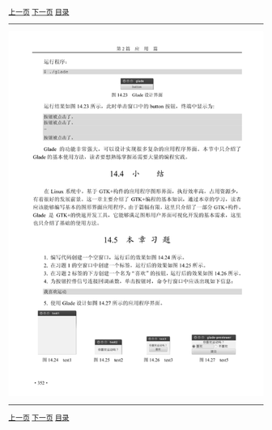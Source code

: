[上一页](363.md) [下一页](365.md) [目录](../README.md)

***

![364](../images/364.png)

***

[上一页](363.md) [下一页](365.md) [目录](../README.md)